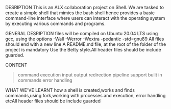  DESRIPTION
This is an ALX collaboration project on Shell. We are tasked to create a simple shell that mimics the bash shell hence provides a basic command-line interface where users can interact with the operating system by executing various commands and programs.

 GENERAL DESRIPTION
files will be compiled on Ubuntu 20.04 LTS using gcc, using the options -Wall -Werror -Wextra -pedantic -std=gnu89  All files should end with a new line A README.md file, at the root of the folder of the project is mandatory Use the Betty style.All header files should be include guarded.

 CONTENT
>command execution
>input output redirection
>pipeline support
>built in commands
>error handling

 WHAT WE'VE LEARNT
how a shell is created,works and finds commands,using fork,working with processes and execution, error handling etcAll header files should be include guarded 
